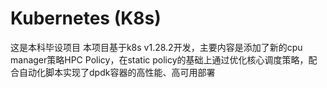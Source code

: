# Kubernetes (K8s)
这是本科毕设项目
本项目基于k8s v1.28.2开发，主要内容是添加了新的cpu manager策略HPC Policy，在static policy的基础上通过优化核心调度策略，配合自动化脚本实现了dpdk容器的高性能、高可用部署
